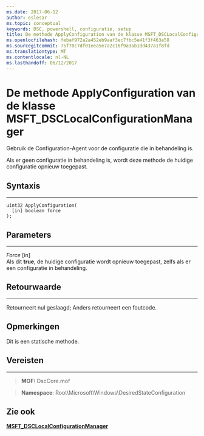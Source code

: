 ```yaml
---
ms.date: 2017-06-12
author: eslesar
ms.topic: conceptual
keywords: DSC, powershell, configuratie, setup
title: De methode ApplyConfiguration van de klasse MSFT_DSCLocalConfigurationManager
ms.openlocfilehash: febaf972a2a452eb9aaf3ec7fbc5e41f3f463a58
ms.sourcegitcommit: 75f70c7df01eea5e7a2c16f9a3ab1dd437a1f8fd
ms.translationtype: MT
ms.contentlocale: nl-NL
ms.lasthandoff: 06/12/2017
---
```

# <a name="applyconfiguration-method-of-the-msftdsclocalconfigurationmanager-class"></a>De methode ApplyConfiguration van de klasse MSFT_DSCLocalConfigurationManager

Gebruik de Configuration-Agent voor de configuratie die in behandeling is. 

Als er geen configuratie in behandeling is, wordt deze methode de huidige configuratie opnieuw toegepast.


## <a name="syntax"></a>Syntaxis
------

```mof
uint32 ApplyConfiguration(
  [in] boolean force
);
```

## <a name="parameters"></a>Parameters
----------

*Force* \[in\]  
Als dit **true**, de huidige configuratie wordt opnieuw toegepast, zelfs als er een configuratie in behandeling.

## <a name="return-value"></a>Retourwaarde
------------

Retourneert nul geslaagd; Anders retourneert een foutcode.

## <a name="remarks"></a>Opmerkingen

Dit is een statische methode.

## <a name="requirements"></a>Vereisten
------------
>**MOF:** DscCore.mof

>**Namespace**: Root\Microsoft\Windows\DesiredStateConfiguration


## <a name="see-also"></a>Zie ook


[**MSFT_DSCLocalConfigurationManager**](msft-dsclocalconfigurationmanager.md)

 

 



